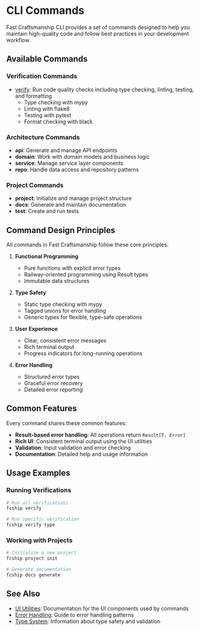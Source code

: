 # CLI Commands

Fast Craftsmanship CLI provides a set of commands designed to help you maintain high-quality code and follow best practices in your development workflow.

## Available Commands

### Verification Commands

- [verify](verify.md): Run code quality checks including type checking, linting, testing, and formatting
  - Type checking with mypy
  - Linting with flake8
  - Testing with pytest
  - Format checking with black

### Architecture Commands

- **api**: Generate and manage API endpoints
- **domain**: Work with domain models and business logic
- **service**: Manage service layer components
- **repo**: Handle data access and repository patterns

### Project Commands

- **project**: Initialize and manage project structure
- **docs**: Generate and maintain documentation
- **test**: Create and run tests

## Command Design Principles

All commands in Fast Craftsmanship follow these core principles:

1. **Functional Programming**
   - Pure functions with explicit error types
   - Railway-oriented programming using Result types
   - Immutable data structures

2. **Type Safety**
   - Static type checking with mypy
   - Tagged unions for error handling
   - Generic types for flexible, type-safe operations

3. **User Experience**
   - Clear, consistent error messages
   - Rich terminal output
   - Progress indicators for long-running operations

4. **Error Handling**
   - Structured error types
   - Graceful error recovery
   - Detailed error reporting

## Common Features

Every command shares these common features:

- **Result-based error handling**: All operations return `Result[T, Error]`
- **Rich UI**: Consistent terminal output using the UI utilities
- **Validation**: Input validation and error checking
- **Documentation**: Detailed help and usage information

## Usage Examples

### Running Verifications

```bash
# Run all verifications
fcship verify

# Run specific verification
fcship verify type
```

### Working with Projects

```bash
# Initialize a new project
fcship project init

# Generate documentation
fcship docs generate
```

## See Also

- [UI Utilities](../utils/ui.md): Documentation for the UI components used by commands
- [Error Handling](../utils/error_handling.md): Guide to error handling patterns
- [Type System](../utils/type_utils.md): Information about type safety and validation